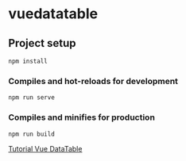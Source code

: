 # vuedatatable

## Project setup
```
npm install
```
### Compiles and hot-reloads for development
```
npm run serve
```
### Compiles and minifies for production
```
npm run build
```
[Tutorial Vue DataTable](https://appdividend.com/2018/06/07/vue-datatable-component-example/)

